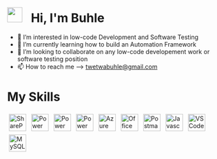# <img src="https://camo.githubusercontent.com/4cc9a57bfd6f608470e752bb84f004b658b65866dffbf9d73abe425745d4133f/68747470733a2f2f63646e2e6a7364656c6976722e6e65742f67682f54683357616c6c2f6173736574732d63646e2f506572736f6e616c476974687562526561646d652f48616e6447726565742e676966" width="35px" data-canonical-src="https://cdn.jsdelivr.net/gh/Th3Wall/assets-cdn/PersonalGithubReadme/HandGreet.gif" style="max-width: 100%;"> &nbsp; <b> Hi, I'm Buhle </b> #


- 👀 I’m interested in low-code Development and Software Testing
- 🌱 I’m currently learning how to build an Automation Framework
- 💞️ I’m looking to collaborate on any low-code developement work or software testing position
- 📫 How to reach me --> twetwabuhle@gmail.com 

# My Skills #
<p align="left">
<img src="https://cdn.iconscout.com/icon/free/png-64/sharepoint-1411852-1194341.png" alt="SharePoint" height="40" style="vertical-align:top; margin:4px">
<img src="https://img.icons8.com/fluency/2x/microsoft-power-automate-2020.png" alt="Power Automate" height="40" style="vertical-align:top; margin:4px">
<img src="https://img.icons8.com/fluency/2x/microsoft-power-apps-2020.png" alt="Power Apps" height="40" style="vertical-align:top; margin:4px">
<img src="https://img.icons8.com/color/344/power-bi.png" alt="Power BI" height="40" style="vertical-align:top; margin:4px">
<img src="https://cdn.iconscout.com/icon/free/png-64/azure-1868965-1583129.png" alt="Azure" height="40" style="vertical-align:top; margin:4px">
<img src="https://cdn.iconscout.com/icon/free/png-64/microsoft-office-1868955-1583119.png" alt="Office 365" height="40" style="vertical-align:top; margin:4px">
 <img src="https://cdn.iconscout.com/icon/free/png-64/postman-3521648-2945092.png" alt="Postman" height="40" style="vertical-align:top; margin:4px">
<img src="https://cdn.iconscout.com/icon/free/png-64/javascript-2752148-2284965.png" alt="Javascript" height="40" style="vertical-align:top; margin:4px">
<img src="https://img.icons8.com/color/2x/visual-studio-code-2019.png" alt="VS Code" height="40" style="vertical-align:top; margin:4px">
<img src="https://cdn.iconscout.com/icon/free/png-64/mysql-21-1174941.png" alt="MySQL" height="40" style="vertical-align:top; margin:4px">
</p>


<!---
Buhle-T0412/Buhle-T0412 is a ✨ special ✨ repository because its `README.md` (this file) appears on your GitHub profile.
You can click the Preview link to take a look at your changes.
--->
